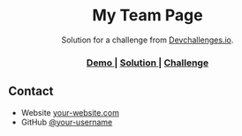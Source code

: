 <!-- Please update value in the {}  -->

<h1 align="center">My Team Page</h1>

<div align="center">
   Solution for a challenge from  <a href="http://devchallenges.io" target="_blank">Devchallenges.io</a>.
</div>

<div align="center">
  <h3>
    <a href="https://my-team-page-pm.netlify.app/">
      Demo
    </a>
    <span> | </span>
    <a href="https://github.com/PaulMasonDev/devchallenges.io-my-team-page">
      Solution
    </a>
    <span> | </span>
    <a href="https://devchallenges.io/challenges/hhmesazsqgKXrTkYkt0U">
      Challenge
    </a>
  </h3>
</div>

## Contact

- Website [your-website.com](https://www.paulmasondev.com)
- GitHub [@your-username](https://{github.com/PaulMasonDev})
